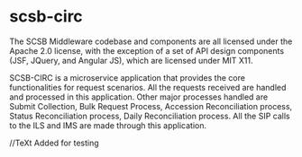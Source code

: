 # scsb-circ

The SCSB Middleware codebase and components are all licensed under the Apache 2.0 license, with the exception of a set of API design components (JSF, JQuery, and Angular JS), which are licensed under MIT X11. 

SCSB-CIRC is a microservice application that provides the core functionalities for request scenarios. All the requests received are handled and processed in this application. Other major processes handled are Submit Collection, Bulk Request Process, Accession Reconciliation process, Status Reconciliation process, Daily Reconciliation process. All the SIP calls to the ILS and IMS are made through this application.

//TeXt Added for testing
